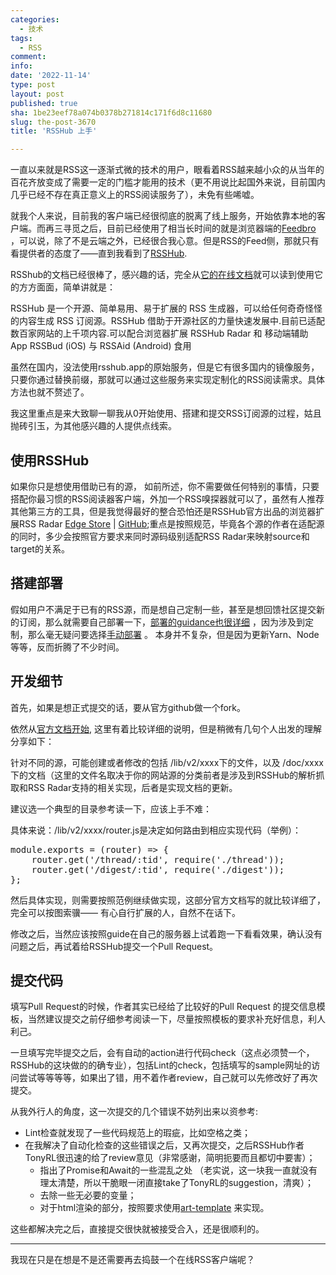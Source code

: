 ```yaml
---
categories:
  - 技术
tags:
  - RSS
comment: 
info: 
date: '2022-11-14'
type: post
layout: post
published: true
sha: 1be23eef78a074b0378b271814c171f6d8c11680
slug: the-post-3670
title: 'RSSHub 上手'

---
```

一直以来就是RSS这一逐渐式微的技术的用户，眼看着RSS越来越小众的从当年的百花齐放变成了需要一定的门槛才能用的技术（更不用说比起国外来说，目前国内几乎已经不存在真正意义上的RSS阅读服务了），未免有些唏嘘。

就我个人来说，目前我的客户端已经很彻底的脱离了线上服务，开始依靠本地的客户端。而再三寻觅之后，目前已经使用了相当长时间的就是浏览器端的[Feedbro](https://nodetics.com/feedbro/) ，可以说，除了不是云端之外，已经很合我心意。但是RSS的Feed侧，那就只有看提供者的态度了——直到我看到了[RSSHub](https://github.com/DIYgod/RSSHub).

RSShub的文档已经很棒了，感兴趣的话，完全从[它的在线文档](https://docs.rsshub.app/)就可以读到使用它的方方面面，简单讲就是：
> 
RSSHub 是一个开源、简单易用、易于扩展的 RSS 生成器，可以给任何奇奇怪怪的内容生成 RSS 订阅源。RSSHub 借助于开源社区的力量快速发展中.目前已适配数百家网站的上千项内容.可以配合浏览器扩展 RSSHub Radar 和 移动端辅助 App RSSBud (iOS) 与 RSSAid (Android) 食用

虽然在国内，没法使用rsshub.app的原始服务，但是它有很多国内的镜像服务，只要你通过替换前缀，那就可以通过这些服务来实现定制化的RSS阅读需求。具体方法也就不赘述了。

我这里重点是来大致聊一聊我从0开始使用、搭建和提交RSS订阅源的过程，姑且抛砖引玉，为其他感兴趣的人提供点线索。

## 使用RSSHub

如果你只是想使用借助已有的源， 如前所述，你不需要做任何特别的事情，只要搭配你最习惯的RSS阅读器客户端，外加一个RSS嗅探器就可以了，虽然有人推荐其他第三方的工具，但是我觉得最好的整合恐怕还是RSSHub官方出品的浏览器扩展RSS Radar [Edge Store](https://microsoftedge.microsoft.com/addons/detail/rsshub-radar/gangkeiaobmjcjokiofpkfpcobpbmnln) | [GitHub](https://github.com/DIYgod/RSSHub-Radar);重点是按照规范，毕竟各个源的作者在适配源的同时，多少会按照官方要求来同时源码级别适配RSS Radar来映射source和target的关系。

## 搭建部署
假如用户不满足于已有的RSS源，而是想自己定制一些，甚至是想回馈社区提交新的订阅，那么就需要自己部署一下，[部署的guidance也很详细](https://docs.rsshub.app/install/#shou-dong-bu-shu-an-zhuang) ，因为涉及到定制，那么毫无疑问要选择[手动部署](https://docs.rsshub.app/install/#shou-dong-bu-shu) 。
本身并不复杂，但是因为更新Yarn、Node等等，反而折腾了不少时间。

## 开发细节

首先，如果是想正式提交的话，要从官方github做一个fork。

依然从[官方文档开始](https://docs.rsshub.app/joinus/quick-start.html), 这里有着比较详细的说明，但是稍微有几句个人出发的理解分享如下：

针对不同的源，可能创建或者修改的包括 /lib/v2/xxxx下的文件，以及 /doc/xxxx下的文档（这里的文件名取决于你的网站源的分类前者是涉及到RSSHub的解析抓取和RSS Radar支持的相关实现，后者是实现文档的更新。

建议选一个典型的目录参考读一下，应该上手不难：

具体来说：/lib/v2/xxxx/router.js是决定如何路由到相应实现代码（举例）：
<pre>
module.exports = (router) => {
    router.get('/thread/:tid', require('./thread'));
    router.get('/digest/:tid', require('./digest'));
};
</pre>

然后具体实现，则需要按照范例继续做实现，这部分官方文档写的就比较详细了，完全可以按图索骥—— 有心自行扩展的人，自然不在话下。

修改之后，当然应该按照guide在自己的服务器上试着跑一下看看效果，确认没有问题之后，再试着给RSSHub提交一个Pull Request。

## 提交代码

填写Pull Request的时候，作者其实已经给了比较好的Pull Request 的提交信息模板，当然建议提交之前仔细参考阅读一下，尽量按照模板的要求补充好信息，利人利己。

一旦填写完毕提交之后，会有自动的action进行代码check（这点必须赞一个，RSSHub的这块做的的确专业），包括Lint的check，包括填写的sample网址的访问尝试等等等等，如果出了错，用不着作者review，自己就可以先修改好了再次提交。

从我外行人的角度，这一次提交的几个错误不妨列出来以资参考:
- Lint检查就发现了一些代码规范上的瑕疵，比如空格之类；
- 在我解决了自动化检查的这些错误之后，又再次提交，之后RSSHub作者TonyRL很迅速的给了review意见（非常感谢，简明扼要而且都切中要害）；
    * 指出了Promise和Await的一些混乱之处 （老实说，这一块我一直就没有理太清楚，所以干脆眼一闭直接take了TonyRL的suggestion，清爽）；
    * 去除一些无必要的变量；
    * 对于html渲染的部分，按照要求使用[art-template](https://aui.github.io/art-template/docs/syntax.html) 来实现。

这些都解决完之后，直接提交很快就被接受合入，还是很顺利的。

-----
我现在只是在想是不是还需要再去捣鼓一个在线RSS客户端呢？






